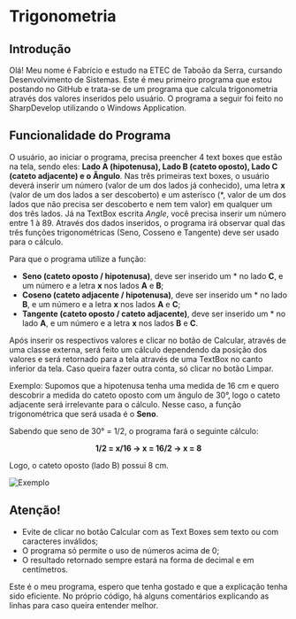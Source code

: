 # Trigonometria
## Introdução
Olá! Meu nome é Fabrício e estudo na ETEC de Taboão da Serra, cursando Desenvolvimento de Sistemas. Este é meu primeiro programa que estou postando no GitHub e trata-se de um programa que calcula trigonometria através dos valores inseridos pelo usuário. O programa a seguir foi feito no SharpDevelop utilizando o Windows Application.
&nbsp;

## Funcionalidade do Programa
O usuário, ao iniciar o programa, precisa preencher 4 text boxes que estão na tela, sendo eles: **Lado A (hipotenusa), Lado B (cateto oposto), Lado C (cateto adjacente) e o Ângulo**. Nas três primeiras text boxes, o usuário deverá inserir um número (valor de um dos lados já conhecido), uma letra **x** (valor de um dos lados a ser descoberto) e um asterísco (\*, valor de um dos lados que não precisa ser descoberto e nem tem valor) em qualquer um dos três lados. Já na TextBox escrita *Angle*, você precisa inserir um número entre 1 à 89. Através dos dados inseridos, o programa irá observar qual das três funções trigonométricas (Seno, Cosseno e Tangente) deve ser usado para o cálculo.

Para que o programa utilize a função:
- **Seno (cateto oposto / hipotenusa)**, deve ser inserido um \* no lado **C**, e um número e a letra **x** nos lados **A** e **B**;
- **Coseno (cateto adjacente / hipotenusa)**, deve ser inserido um \* no lado **B**, e um número e a letra **x** nos lados **A** e **C**;
- **Tangente (cateto oposto / cateto adjacente)**, deve ser inserido um \* no lado **A**, e um número e a letra **x** nos lados **B** e **C**.

Após inserir os respectivos valores e clicar no botão de Calcular, através de uma classe externa, será feito um cálculo dependendo da posição dos valores e será retornado para a tela através de uma TextBox no canto inferior da tela. Caso queira fazer outra conta, só clicar no botão Limpar.

Exemplo:
Supomos que a hipotenusa tenha uma medida de 16 cm e quero descobrir a medida do cateto oposto com um ângulo de 30°, logo o cateto adjacente será irrelevante para o cálculo. Nesse caso, a função trigonométrica que será usada é o **Seno**.

Sabendo que seno de 30° = 1/2, o programa fará o seguinte cálculo:

<p align=center> <b> 1/2 = x/16 → x = 16/2 → x = 8 </b> </p>

Logo, o cateto oposto (lado B) possui 8 cm.

![Exemplo](Documentos/exemplo%20-%20trigonometria.png)

## Atenção!
- Evite de clicar no botão Calcular com as Text Boxes sem texto ou com caracteres inválidos;
- O programa só permite o uso de números acima de 0;
- O resultado retornado sempre estará na forma de decimal e em centímetros.

Este é o meu programa, espero que tenha gostado e que a explicação tenha sido eficiente. No próprio código, há alguns comentários explicando as linhas para caso queira entender melhor.
